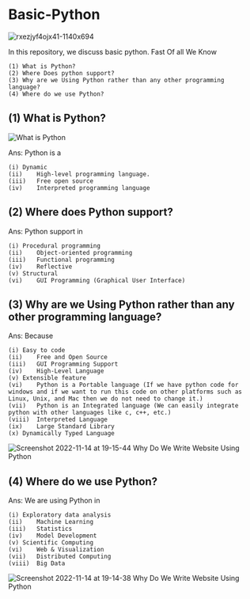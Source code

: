 # Basic-Python
![rxezjyf4ojx41-1140x694](https://user-images.githubusercontent.com/116889143/201668172-c8607fbb-aff6-40a0-b692-24cc89415a4f.png)

In this repository, we discuss basic python. 
Fast Of all We Know 
```
(1)	What is Python?
(2)	Where Does python support?
(3)	Why are we Using Python rather than any other programming language?
(4)	Where do we use Python?
```

## (1)	What is Python? 
![What is Python](https://user-images.githubusercontent.com/116889143/201668687-84c919da-fd35-42f3-b1ca-d23641b94fcd.png)

Ans: Python is a
```
(i)	Dynamic
(ii)	High-level programming language.
(iii)	Free open source 
(iv)	Interpreted programming language
```

## (2)	Where does Python support?
Ans: Python support in 
```
(i)	Procedural programming
(ii)	Object-oriented programming
(iii)	Functional programming
(iv)	Reflective
(v)	Structural
(vi)	GUI Programming (Graphical User Interface)
```
      
## (3)	Why are we Using Python rather than any other programming language?
Ans:  Because 
```
(i)	Easy to code 
(ii)	Free and Open Source
(iii)	GUI Programming Support
(iv)	High-Level Language
(v)	Extensible feature
(vi)	Python is a Portable language (If we have python code for windows and if we want to run this code on other platforms such as Linux, Unix, and Mac then we do not need to change it.)
(vii)	Python is an Integrated language (We can easily integrate python with other languages like c, c++, etc.)
(viii)  Interpreted Language 
(ix)	Large Standard Library
(x)	Dynamically Typed Language
```
![Screenshot 2022-11-14 at 19-15-44 Why Do We Write Website Using Python](https://user-images.githubusercontent.com/116889143/201669767-0db9dde6-133f-4a7f-931d-a9e090299899.png)


## (4)	Where do we use Python?
Ans:  We are using Python in 
``` 
(i)	Exploratory data analysis
(ii)	Machine Learning
(iii)	Statistics
(iv)	Model Development
(v)	Scientific Computing
(vi)	Web & Visualization
(vii)	Distributed Computing
(viii)  Big Data
```
![Screenshot 2022-11-14 at 19-14-38 Why Do We Write Website Using Python](https://user-images.githubusercontent.com/116889143/201669817-7bdc8c05-f81b-4275-860a-42d7b71a1d98.png)

                

